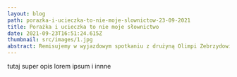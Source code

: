 ```yaml
---
layout: blog
path: porazka-i-ucieczka-to-nie-moje-slownictow-23-09-2021
title: Porażka i ucieczka to nie moje słownictwo
date: 2021-09-23T16:51:24.615Z
thumbnail: src/images/1.jpg
abstract: Remisujemy w wyjazdowym spotkaniu z drużyną Olimpi Zebrzydowice 0:0
---
```

tutaj super opis lorem ipsum i innne